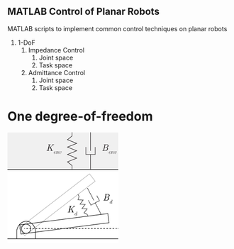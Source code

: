 ## MATLAB Control of Planar Robots
MATLAB scripts to implement common control techniques on planar robots

1. 1-DoF
   1. Impedance Control
      1. Joint space
      1. Task space
   1. Admittance Control
      1. Joint space
      1. Task space
      
      
# One degree-of-freedom
![imp-1dof-rot](https://github.com/iikaro/planar-robot-control/blob/master/drawings/imp-1dof/imp-1dof-joint.png)
